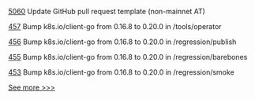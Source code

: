 
[5060](https://github.com/hyperledger/besu/pull/5060) Update GitHub pull request template (non-mainnet AT)

[457](https://github.com/hyperledger/fabric-test/pull/457) Bump k8s.io/client-go from 0.16.8 to 0.20.0 in /tools/operator

[456](https://github.com/hyperledger/fabric-test/pull/456) Bump k8s.io/client-go from 0.16.8 to 0.20.0 in /regression/publish

[455](https://github.com/hyperledger/fabric-test/pull/455) Bump k8s.io/client-go from 0.16.8 to 0.20.0 in /regression/barebones

[453](https://github.com/hyperledger/fabric-test/pull/453) Bump k8s.io/client-go from 0.16.8 to 0.20.0 in /regression/smoke


[See more >>>](https://start-here.hyperledger.org/pull-requests)
